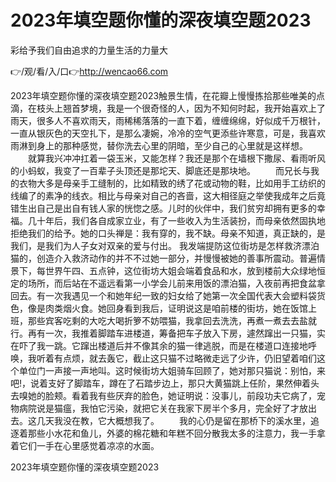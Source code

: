 # 2023年填空题你懂的深夜填空题2023
彩给予我们自由追求的力量生活的力量大

👉/观/看/入/口👉http://wencao66.com

2023年填空题你懂的深夜填空题2023触景生情，在花瓣上慢慢拣拾那些唯美的点滴，在枝头上翘首梦境，我是一个很奇怪的人，因为不知何时起，我开始喜欢上了雨天，很多人不喜欢雨天，雨稀稀落落的一直下着，缠缠绵绵，好似成千万根针，一直从银灰色的天空扎下，是那么凄婉，冷冷的空气更添些许寒意，可是，我喜欢雨淋到身上的那种感觉，替你洗去心里的阴暗，至少自己的心里就是这样想。
　　就算我兴冲冲扛着一袋玉米，又能怎样？我还是那个在墙根下撒尿、看雨听风的小蚂蚁，我变了一百辈子头顶还是那坨天、脚底还是那块地。
　　而兄长与我的衣物大多是母亲手工缝制的，比如精致的绣了花或动物的鞋，比如用手工纺织的线编了的素净的线衣。相比与母亲对自己的吝啬，这大相径庭之举使我成年之后竟错生出自己是出自有钱人家的恍惚之感。儿时的伙伴中，我们贫穷却拥有更多的幸福。几十年后，我们各自成家立业，有了一些收入为生活装扮，而母亲依然固执地拒绝我们的给予。她的口头禅是：我有穿的，我不缺。母亲不知道，真正缺的，是我们，是我们为人子女对双亲的爱与付出。
我发端提防这位街坊是怎样救济漂泊猫的，创造介入救济动作的并不不过她一部分，并慢慢被她的善事所震动。普遍情景下，每世界午四、五点钟，这位街坊大姐会端着食品和水，放到楼前大众绿地恒定的场所，而后站在不遥远看第一小学会儿前来用饭的漂泊猫，入夜前再把食盆拿回去。有一次我遇见一个和她年纪一致的妇女给了她第一次全国代表大会塑料袋货色，像是肉类烟火食。她回身看到我后，证明说这是咱前楼的街坊，她在饭馆上班，那些宾客吃剩的大吃大喝折箩不妨喂猫，我拿回去洗洗，再煮一煮去去盐就行。再有一次，我推着脚踏车进楼道，筹备把车子放入下房，遽然蹿出一只猫，实在吓了我一跳。它蹿出楼道后并不像其余的猫一律逃脱，而是在楼道口连接地呼唤，我听着有点烦，就去轰它，截止这只猫不过略微走远了少许，仍旧望着咱们这个单位门一声接一声地叫。这时候街坊大姐骑车回顾了，她对那只猫说：别怕，来吧!，说着支好了脚踏车，蹲在了石踏步边上，那只大黄猫跳上任阶，果然伸着头去嗅她的脸颊。看着我有些厌弃的脸色，她证明说：没事儿，前段功夫它病了，宠物病院说是猫瘟，我怕它污染，就把它关在我家下房半个多月，完全好了才放出去。这几天我没在教，它大概想我了。
　　我的心仍是留在那桥下的溪水里，追逐着那些小水花和鱼儿，外婆的棉花糖和年糕不回分散我太多的注意力，我一手拿着它们一手在心里感觉着凉凉的水面。

2023年填空题你懂的深夜填空题2023
